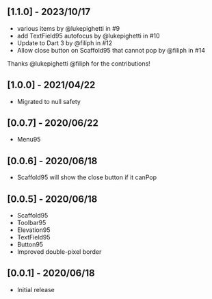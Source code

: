 ## [1.1.0] - 2023/10/17

- various items by @lukepighetti in #9
- add TextField95 autofocus by @lukepighetti in #10
- Update to Dart 3 by @filiph in #12
- Allow close button on Scaffold95 that cannot pop by @filiph in #14

Thanks @lukepighetti @filiph for the contributions!

## [1.0.0] - 2021/04/22

- Migrated to null safety

## [0.0.7] - 2020/06/22

- Menu95

## [0.0.6] - 2020/06/18

- Scaffold95 will show the close button if it canPop

## [0.0.5] - 2020/06/18

- Scaffold95
- Toolbar95
- Elevation95
- TextField95
- Button95
- Improved double-pixel border

## [0.0.1] - 2020/06/18

- Initial release
